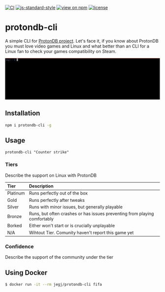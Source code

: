 [![CI](https://github.com/jegj/protondb-cli/actions/workflows/build.yml/badge.svg?branch=main)](https://github.com/jegj/protondb-cli/actions/workflows/build.yml)
[![js-standard-style](https://img.shields.io/badge/code%20style-standard-brightgreen.svg?style=flat)](https://standardjs.com/)
[![view on npm](http://img.shields.io/npm/v/protondb-cli.svg)](https://www.npmjs.com/package/protondb-cli)
[![license](http://img.shields.io/npm/l/protondb-cli.svg)](https://www.npmjs.com/package/protondb-cli)

# protondb-cli
A simple CLI for [ProtonDB project](https://www.protondb.com/).
Let's face it, if you know about ProtonDB you must love video
games and Linux and what better than an CLI for a Linux fan
to check your games compatibility on Steam.

![protondb-cli.gif](docs/imgs/readme.gif)

## Installation
```bash
npm i protondb-cli -g
```
## Usage

```
protondb-cli "Counter strike"
```

### Tiers
Describe the support on Linux with ProtonDB

| Tier      | Description                                                               |
| :-------- | :------                                                                   |
| Platinum  | Runs perfectly out of the box                                             |
| Gold      | Runs perfectly after tweaks                                               |
| Silver    | Runs with minor issues, but generally playable                            |
| Bronze    | Runs, but often crashes or has issues preventing from playing comfortably |
| Borked    | Either won't start or is crucially unplayable                             |
| N/A       | Wihtout Tier. Comunity haven't report this game yet                       |


### Confidence
Describe the support of the community under the tier

## Using Docker

```sh
$ docker run -it --rm jegj/protondb-cli fifa
```
